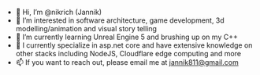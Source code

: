 - 👋 Hi, I’m @nikrich (Jannik)
- 👀 I’m interested in software architecture, game development, 3d modelling/animation and visual story telling
- 🌱 I’m currently learning Unreal Engine 5 and brushing up on my C++
- 💞️ I currently specialize in asp.net core and have extensive knowledge on other stacks including NodeJS, Cloudflare edge computing and more
- 📫 If you want to reach out, please email me at jannik811@gmail.com

<!---
nikrich/nikrich is a ✨ special ✨ repository because its `README.md` (this file) appears on your GitHub profile.
You can click the Preview link to take a look at your changes.
--->
